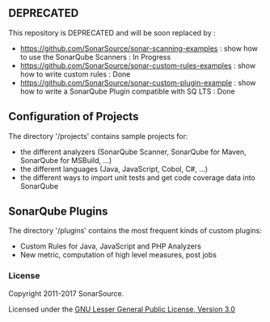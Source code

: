 ## DEPRECATED

This repository is DEPRECATED and will be soon replaced by :
* https://github.com/SonarSource/sonar-scanning-examples : show how to use the SonarQube Scanners : In Progress
* https://github.com/SonarSource/sonar-custom-rules-examples : show how to write custom rules : Done
* https://github.com/SonarSource/sonar-custom-plugin-example : show how to write a SonarQube Plugin compatible with SQ LTS : Done

## Configuration of Projects

The directory '/projects' contains sample projects for:
 * the different analyzers (SonarQube Scanner, SonarQube for Maven, SonarQube for MSBuild, ...)
 * the different languages (Java, JavaScript, Cobol, C#, ...)
 * the different ways to import unit tests and get code coverage data into SonarQube

## SonarQube Plugins

The directory '/plugins' contains the most frequent kinds of custom plugins:
 * Custom Rules for Java, JavaScript and PHP Analyzers
 * New metric, computation of high level measures, post jobs

### License

Copyright 2011-2017 SonarSource.

Licensed under the [GNU Lesser General Public License, Version 3.0](http://www.gnu.org/licenses/lgpl.txt)
